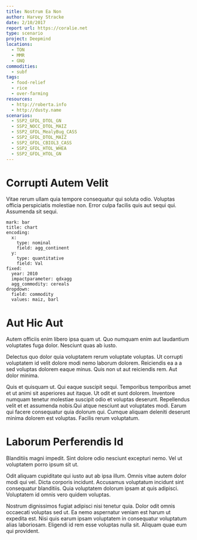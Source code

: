 ```yaml
---
title: Nostrum Ea Non
author: Harvey Stracke
date: 2/10/2017
report url: https://coralie.net
type: scenario
project: Deepmind
locations:
  - TON
  - MMR
  - GNQ
commodities:
  - subf
tags:
  - food-relief
  - rice
  - over-farming
resources:
  - http://roberta.info
  - http://dusty.name
scenarios:
  - SSP2_GFDL_DTOL_GN
  - SSP2_NOCC_DTOL_MAIZ
  - SSP2_GFDL_MealyBug_CASS
  - SSP2_GFDL_DTOL_MAIZ
  - SSP2_GFDL_CBIOL3_CASS
  - SSP2_GFDL_HTOL_WHEA
  - SSP2_GFDL_HTOL_GN
---
```

# Corrupti Autem Velit
Vitae rerum ullam quia tempore consequatur qui soluta odio. Voluptas officia perspiciatis molestiae non. Error culpa facilis quis aut sequi qui. Assumenda sit sequi.

```vis
mark: bar
title: chart
encoding:
  x:
    type: nominal
    field: agg_continent
  y:
    type: quantitative
    field: Val
fixed:
  year: 2010
  impactparameter: qdxagg
  agg_commodity: cereals
dropdown:
  field: commodity
  values: maiz, barl
```

# Aut Hic Aut
Autem officiis enim libero ipsa quam ut. Quo numquam enim aut laudantium voluptates fuga dolor. Nesciunt quas ab iusto.
 Delectus quo dolor quia voluptatem rerum voluptate voluptas. Ut corrupti voluptatem id velit dolore modi nemo laborum dolorem. Reiciendis ea a a sed voluptas dolorem eaque minus. Quis non ut aut reiciendis rem. Aut dolor minima.
 Quis et quisquam ut. Qui eaque suscipit sequi. Temporibus temporibus amet et ut animi sit asperiores aut itaque. Ut odit et sunt dolorem. Inventore numquam tenetur molestiae suscipit odio et voluptas deserunt. Repellendus velit et et assumenda nobis.Qui atque nesciunt aut voluptates modi. Earum qui facere consequatur quia dolorum qui. Cumque aliquam deleniti deserunt minima dolorem est voluptas. Facilis rerum voluptatum.

# Laborum Perferendis Id
Blanditiis magni impedit. Sint dolore odio nesciunt excepturi nemo. Vel ut voluptatem porro ipsum sit ut.
 Odit aliquam cupiditate qui iusto aut ab ipsa illum. Omnis vitae autem dolor modi qui vel. Dicta corporis incidunt. Accusamus voluptatum incidunt sint consequatur blanditiis. Quia voluptatem dolorum ipsam at quis adipisci. Voluptatem id omnis vero quidem voluptas.
 Nostrum dignissimos fugiat adipisci nisi tenetur quia. Dolor odit omnis occaecati voluptas sed ut. Ea nemo aspernatur veniam est harum ut expedita est. Nisi quis earum ipsam voluptatem in consequatur voluptatum alias laboriosam. Eligendi id rem esse voluptas nulla sit. Aliquam quae eum qui provident.
